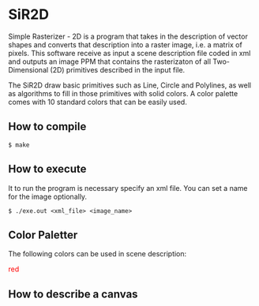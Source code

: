 # SiR2D

Simple Rasterizer - 2D is a program that takes in the description of vector shapes and converts that description into a raster image, i.e. a matrix of pixels. This software receive as input a scene description file coded in xml and outputs an image PPM that contains the rasterizaton of all Two-Dimensional (2D) primitives described in the input file. 

The SiR2D draw basic primitives such as Line, Circle and Polylines, as well as algorithms to fill in those primitives with solid colors. A color palette comes with 10 standard colors that can be easily used.

## How to compile

~~~~
$ make
~~~~

## How to execute

It to run the program is necessary specify an xml file. You can set a name for the image optionally.

~~~~
$ ./exe.out <xml_file> <image_name>
~~~~

## Color Paletter

The following colors can be used in scene description:

<span style="color:rgb(255,0,0)">red</span>

## How to describe a canvas
